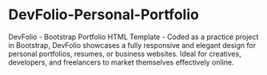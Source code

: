 # DevFolio-Personal-Portfolio
DevFolio - Bootstrap Portfolio HTML Template - Coded as a practice project in Bootstrap, DevFolio showcases a fully responsive and elegant design for personal portfolios, resumes, or business websites. Ideal for creatives, developers, and freelancers to market themselves effectively online.
